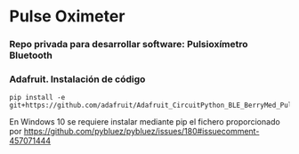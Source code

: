 # Pulse Oximeter

### Repo privada para desarrollar software: Pulsioxímetro Bluetooth


### Adafruit. Instalación de código
```console
pip install -e git+https://github.com/adafruit/Adafruit_CircuitPython_BLE_BerryMed_Pulse_Oximeter#egg=Adafruit_CircuitPython_BLE_BerryMed_Pulse_Oximeter
```


En Windows 10 se requiere instalar mediante pip el fichero proporcionado por
https://github.com/pybluez/pybluez/issues/180#issuecomment-457071444
